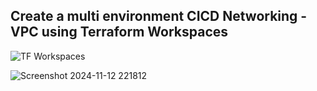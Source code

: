 ## Create a multi environment CICD Networking - VPC using Terraform Workspaces

![TF Workspaces](https://github.com/user-attachments/assets/db6de37c-c935-4d51-86b2-fe317154bc49)

![Screenshot 2024-11-12 221812](https://github.com/user-attachments/assets/84214b1d-1514-4c15-844c-1048a81f1d8d)
